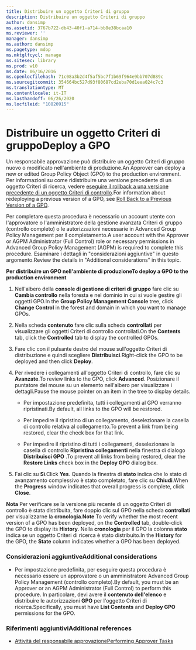 ```yaml
---
title: Distribuire un oggetto Criteri di gruppo
description: Distribuire un oggetto Criteri di gruppo
author: dansimp
ms.assetid: 3767b722-db43-40f1-a714-bb8e38bcaa10
ms.reviewer: ''
manager: dansimp
ms.author: dansimp
ms.pagetype: mdop
ms.mktglfcycl: manage
ms.sitesec: library
ms.prod: w10
ms.date: 06/16/2016
ms.openlocfilehash: 71c08a3b2d4f5af5bc7f1b69f964e9bb707d889c
ms.sourcegitcommit: 354664bc527d93f80687cd2eba70d1eea024c7c3
ms.translationtype: MT
ms.contentlocale: it-IT
ms.lasthandoff: 06/26/2020
ms.locfileid: "10820915"
---
```

# <span data-ttu-id="74e63-103">Distribuire un oggetto Criteri di gruppo</span><span class="sxs-lookup"><span data-stu-id="74e63-103">Deploy a GPO</span></span>


<span data-ttu-id="74e63-104">Un responsabile approvazione può distribuire un oggetto Criteri di gruppo nuovo o modificato nell'ambiente di produzione.</span><span class="sxs-lookup"><span data-stu-id="74e63-104">An Approver can deploy a new or edited Group Policy Object (GPO) to the production environment.</span></span> <span data-ttu-id="74e63-105">Per informazioni su come ridistribuire una versione precedente di un oggetto Criteri di ricerca, vedere [eseguire il rollback a una versione precedente di un oggetto Criteri di controllo](roll-back-to-a-previous-version-of-a-gpo-agpm30ops.md).</span><span class="sxs-lookup"><span data-stu-id="74e63-105">For information about redeploying a previous version of a GPO, see [Roll Back to a Previous Version of a GPO](roll-back-to-a-previous-version-of-a-gpo-agpm30ops.md).</span></span>

<span data-ttu-id="74e63-106">Per completare questa procedura è necessario un account utente con l'approvatore o l'amministratore della gestione avanzata Criteri di gruppo (controllo completo) o le autorizzazioni necessarie in Advanced Group Policy Management per il completamento.</span><span class="sxs-lookup"><span data-stu-id="74e63-106">A user account with the Approver or AGPM Administrator (Full Control) role or necessary permissions in Advanced Group Policy Management (AGPM) is required to complete this procedure.</span></span> <span data-ttu-id="74e63-107">Esaminare i dettagli in "considerazioni aggiuntive" in questo argomento.</span><span class="sxs-lookup"><span data-stu-id="74e63-107">Review the details in "Additional considerations" in this topic.</span></span>

**<span data-ttu-id="74e63-108">Per distribuire un GPO nell'ambiente di produzione</span><span class="sxs-lookup"><span data-stu-id="74e63-108">To deploy a GPO to the production environment</span></span>**

1.  <span data-ttu-id="74e63-109">Nell'albero della **console di gestione di criteri di gruppo** fare clic su **Cambia controllo** nella foresta e nel dominio in cui si vuole gestire gli oggetti GPO.</span><span class="sxs-lookup"><span data-stu-id="74e63-109">In the **Group Policy Management Console** tree, click **Change Control** in the forest and domain in which you want to manage GPOs.</span></span>

2.  <span data-ttu-id="74e63-110">Nella scheda **contenuto** fare clic sulla scheda **controllati** per visualizzare gli oggetti Criteri di controllo controllati.</span><span class="sxs-lookup"><span data-stu-id="74e63-110">On the **Contents** tab, click the **Controlled** tab to display the controlled GPOs.</span></span>

3.  <span data-ttu-id="74e63-111">Fare clic con il pulsante destro del mouse sull'oggetto Criteri di distribuzione e quindi scegliere **Distribuisci**.</span><span class="sxs-lookup"><span data-stu-id="74e63-111">Right-click the GPO to be deployed and then click **Deploy**.</span></span>

4.  <span data-ttu-id="74e63-112">Per rivedere i collegamenti all'oggetto Criteri di controllo, fare clic su **Avanzate**.</span><span class="sxs-lookup"><span data-stu-id="74e63-112">To review links to the GPO, click **Advanced**.</span></span> <span data-ttu-id="74e63-113">Posizionare il puntatore del mouse su un elemento nell'albero per visualizzare i dettagli.</span><span class="sxs-lookup"><span data-stu-id="74e63-113">Pause the mouse pointer on an item in the tree to display details.</span></span>

    -   <span data-ttu-id="74e63-114">Per impostazione predefinita, tutti i collegamenti al GPO verranno ripristinati.</span><span class="sxs-lookup"><span data-stu-id="74e63-114">By default, all links to the GPO will be restored.</span></span>

    -   <span data-ttu-id="74e63-115">Per impedire il ripristino di un collegamento, deselezionare la casella di controllo relativa al collegamento.</span><span class="sxs-lookup"><span data-stu-id="74e63-115">To prevent a link from being restored, clear the check box for that link.</span></span>

    -   <span data-ttu-id="74e63-116">Per impedire il ripristino di tutti i collegamenti, deselezionare la casella di controllo **Ripristina collegamenti** nella finestra di dialogo **Distribuisci GPO** .</span><span class="sxs-lookup"><span data-stu-id="74e63-116">To prevent all links from being restored, clear the **Restore Links** check box in the **Deploy GPO** dialog box.</span></span>

5.  <span data-ttu-id="74e63-117">Fai clic su **Sì**.</span><span class="sxs-lookup"><span data-stu-id="74e63-117">Click **Yes**.</span></span> <span data-ttu-id="74e63-118">Quando la finestra di **stato** indica che lo stato di avanzamento complessivo è stato completato, fare clic su **Chiudi**.</span><span class="sxs-lookup"><span data-stu-id="74e63-118">When the **Progress** window indicates that overall progress is complete, click **Close**.</span></span>

<span data-ttu-id="74e63-119">**Nota**  Per verificare se la versione più recente di un oggetto Criteri di controllo è stata distribuita, fare doppio clic sul GPO nella scheda **controllati** per visualizzarne la **cronologia**.</span><span class="sxs-lookup"><span data-stu-id="74e63-119">**Note** To verify whether the most recent version of a GPO has been deployed, on the **Controlled** tab, double-click the GPO to display its **History**.</span></span> <span data-ttu-id="74e63-120">Nella **cronologia** per il GPO la colonna **stato** indica se un oggetto Criteri di ricerca è stato distribuito.</span><span class="sxs-lookup"><span data-stu-id="74e63-120">In the **History** for the GPO, the **State** column indicates whether a GPO has been deployed.</span></span>

 

### <span data-ttu-id="74e63-121">Considerazioni aggiuntive</span><span class="sxs-lookup"><span data-stu-id="74e63-121">Additional considerations</span></span>

-   <span data-ttu-id="74e63-122">Per impostazione predefinita, per eseguire questa procedura è necessario essere un approvatore o un amministratore Advanced Group Policy Management (controllo completo).</span><span class="sxs-lookup"><span data-stu-id="74e63-122">By default, you must be an Approver or an AGPM Administrator (Full Control) to perform this procedure.</span></span> <span data-ttu-id="74e63-123">In particolare, devi avere il **contenuto dell'elenco** e distribuire le autorizzazioni **GPO** per l'oggetto Criteri di ricerca.</span><span class="sxs-lookup"><span data-stu-id="74e63-123">Specifically, you must have **List Contents** and **Deploy GPO** permissions for the GPO.</span></span>

### <span data-ttu-id="74e63-124">Riferimenti aggiuntivi</span><span class="sxs-lookup"><span data-stu-id="74e63-124">Additional references</span></span>

-   [<span data-ttu-id="74e63-125">Attività del responsabile approvazione</span><span class="sxs-lookup"><span data-stu-id="74e63-125">Performing Approver Tasks</span></span>](performing-approver-tasks-agpm30ops.md)

 

 





